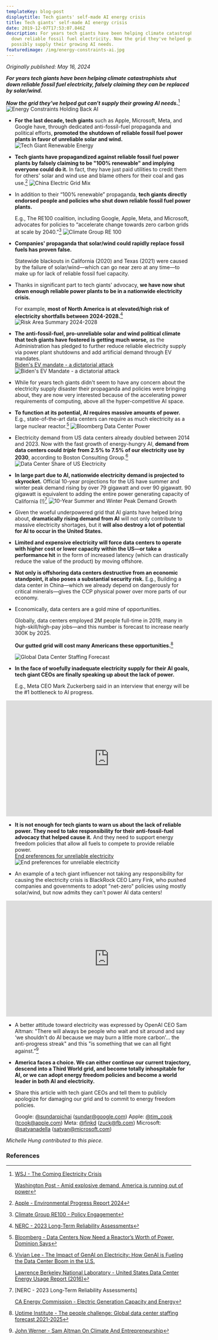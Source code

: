 ```yaml
---
templateKey: blog-post
displaytitle: Tech giants' self-made AI energy crisis
title: Tech giants' self-made AI energy crisis
date: 2019-12-07T17:53:07.846Z
description: For years tech giants have been helping climate catastrophists shut
  down reliable fossil fuel electricity. Now the grid they've helped gut cannot
  possibly supply their growing AI needs.
featuredimage: /img/energy-constraints-ai.jpg
---
```

_Originally published: May 16, 2024_

***For years tech giants have been helping climate catastrophists shut down reliable fossil fuel electricity, falsely claiming they can be replaced by solar/wind.***

***Now the grid they've helped gut can't supply their growing AI needs.***[^1]
    ![Energy Constraints Holding Back AI](/img/energy-constraints-ai2.jpg)

- **For the last decade, tech giants** such as Apple, Microsoft, Meta, and Google have, through dedicated anti-fossil-fuel propaganda and political efforts, **promoted the shutdown of reliable fossil fuel power plants in favor of unreliable solar and wind.**
    ![Tech Giant Renewable Energy](/img/tech-giant-renewable-energy.jpg)

- **Tech giants have propagandized against reliable fossil fuel power plants by falsely claiming to be "100% renewable" and implying everyone could do it.** In fact, they have just paid utilities to credit them for others' solar and wind use and blame others for their coal and gas use.[^2]
    ![China Electric Grid Mix](/img/china-grid-mix.jpg)

- In addition to their “100% renewable” propaganda, **tech giants directly endorsed people and policies who shut down reliable fossil fuel power plants.**

    E.g., The RE100 coalition, including Google, Apple, Meta, and Microsoft, advocates for policies to “accelerate change towards zero carbon grids at scale by 2040.”[^3]
    ![Climate Group RE 100](/img/re-100-group.jpg)

- **Companies' propaganda that solar/wind could rapidly replace fossil fuels has proven false.**

    Statewide blackouts in California (2020) and Texas (2021) were caused by the failure of solar/wind—which can go near zero at any time—to make up for lack of reliable fossil fuel capacity.

- Thanks in significant part to tech giants' advocacy, **we have now shut down enough reliable power plants to be in a nationwide electricity crisis.**

    For example, **most of North America is at elevated/high risk of electricity shortfalls between 2024-2028.**[^4]
    ![Risk Area Summary 2024-2028](/img/risk-area-summary.jpg)

- **The anti-fossil-fuel, pro-unreliable solar and wind political climate that tech giants have fostered is getting much worse,** as the Administration has pledged to further reduce reliable electricity supply via power plant shutdowns and add artificial demand through EV mandates.\
    [Biden's EV mandate - a dictatorial attack](https://energytalkingpoints.com/bidens-ev-mandate-a-dictatorial-attack-on-the-american-driver-and-the-us-grid/)
    ![Biden's EV Mandate - a dictatorial attack](/img/biden-s-ev-mandate.jpg)

- While for years tech giants didn't seem to have any concern about the electricity supply disaster their propaganda and policies were bringing about, they are now very interested because of the accelerating power requirements of computing, above all the hyper-competitive AI space.

- **To function at its potential, AI requires massive amounts of power.** E.g., state-of-the-art data centers can require as much electricity as a large nuclear reactor.[^5]
    ![Bloomberg Data Center Power](/img/data-center-power.jpg)

- Electricity demand from US data centers already doubled between 2014 and 2023. Now with the fast growth of energy-hungry AI, **demand from data centers could** ***triple*** **from 2.5% to 7.5% of our electricity use by 2030**, according to Boston Consulting Group.[^6]
    ![Data Center Share of US Electricity](/img/data-center-electric-share.jpg)

- **In large part due to AI, nationwide electricity demand is projected to skyrocket.** Official 10-year projections for the US have summer and winter peak demand rising by over 79 gigawatt and over 90 gigawatt. 90 gigawatt is equivalent to adding the entire power generating capacity of California (!)[^7]
    ![10-Year Summer and Winter Peak Demand Growth](/img/summer-and-winter-demand.jpg)

- Given the woeful underpowered grid that AI giants have helped bring about, **dramatically rising demand from AI** will not only contribute to massive electricity shortages, but it **will also destroy a lot of potential for AI to occur in the United States.**

- **Limited and expensive electricity will force data centers to operate with higher cost or lower capacity within the US—or take a performance hit** in the form of increased latency (which can drastically reduce the value of the product) by moving offshore.

- **Not only is offshoring data centers destructive from an economic standpoint, it also poses a substantial security risk.** E.g., Building a data center in China—which we already depend on dangerously for critical minerals—gives the CCP physical power over more parts of our economy.

- Economically, data centers are a gold mine of opportunities.

    Globally, data centers employed 2M people full-time in 2019, many in high-skill/high-pay jobs—and this number is forecast to increase nearly 300K by 2025.

    **Our gutted grid will cost many Americans these opportunities.**[^8]

    ![Global Data Center Staffing Forecast](/img/data-center-staff.jpg)

- **In the face of woefully inadequate electricity supply for their AI goals, tech giant CEOs are finally speaking up about the lack of power.**

    E.g., Meta CEO Mark Zuckerberg said in an interview that energy will be the #1 bottleneck to AI progress.
<iframe width="560" height="315" src="https://www.youtube.com/embed/9mjuo5oJxsM?si=iEiQRQ8K8QZ7hsHC" title="YouTube video player" frameborder="0" allow="accelerometer; autoplay; clipboard-write; encrypted-media; gyroscope; picture-in-picture; web-share" referrerpolicy="strict-origin-when-cross-origin" allowfullscreen></iframe>

- **It is not enough for tech giants to warn us about the lack of reliable power. They need to take responsibility for their anti-fossil-fuel advocacy that helped cause it.** And they need to support energy freedom policies that allow all fuels to compete to provide reliable power.\
    [End preferences for unreliable electricity](https://energytalkingpoints.com/preferences/)
    ![End preferences for unreliable electricity](/img/end-preferences-unreliable-electricity.jpg)

- An example of a tech giant influencer not taking any responsibility for causing the electricity crisis is BlackRock CEO Larry Fink, who pushed companies and governments to adopt "net-zero" policies using mostly solar/wind, but now admits they can't power AI data centers!
<iframe width="560" height="315" src="https://www.youtube.com/embed/z0hFvW7ICYY?si=7cNkxNDtNe7a_zty" title="YouTube video player" frameborder="0" allow="accelerometer; autoplay; clipboard-write; encrypted-media; gyroscope; picture-in-picture; web-share" referrerpolicy="strict-origin-when-cross-origin" allowfullscreen></iframe>

- A better attitude toward electricity was expressed by OpenAI CEO Sam Altman: "There will always be people who wait and sit around and say ‘we shouldn't do AI because we may burn a little more carbon’... the anti-progress streak" and this "is something that we can all fight against.”[^9]

- **America faces a choice. We can either continue our current trajectory, descend into a Third World grid, and become totally inhospitable for AI, or we can adopt energy freedom policies and become a world leader in both AI and electricity.**

- Share this article with tech giant CEOs and tell them to publicly apologize for damaging our grid and to commit to energy freedom policies.

    Google: [@sundarpichai](https://twitter.com/sundarpichai) (sundar@google.com)
    Apple: [@tim_cook](https://twitter.com/tim_cook) (tcook@apple.com)
    Meta: [@finkd](https://twitter.com/finkd) (zuck@fb.com)
    Microsoft: [@satyanadella](https://twitter.com/satyanadella) (satyan@microsoft.com)

*Michelle Hung contributed to this piece.*


### References

[^1]: 
    [WSJ - The Coming Electricity Crisis](https://www.wsj.com/articles/electric-grid-crisis-biden-administration-climate-policy-energy-artificial-intelligence-cfc10b68)

    [Washington Post - Amid explosive demand, America is running out of power](https://www.washingtonpost.com/business/2024/03/07/ai-data-centers-power/)

[^2]: [Apple - Environmental Progress Report 2024](https://www.apple.com/environment/pdf/Apple_Environmental_Progress_Report_2024.pdf)

[^3]: [Climate Group RE100 - Policy Engagement](https://www.there100.org/policy-engagement)

[^4]: [NERC - 2023 Long-Term Reliability Assessments](https://www.nerc.com/pa/RAPA/ra/Pages/default.aspx)


[^5]: [Bloomberg - Data Centers Now Need a Reactor’s Worth of Power, Dominion Says](https://www.bloomberg.com/news/articles/2024-05-02/data-centers-now-need-a-reactor-s-worth-of-power-dominion-says)

[^6]: 
    [Vivian Lee - The Impact of GenAI on Electricity: How GenAI is Fueling the Data Center Boom in the U.S.](https://www.linkedin.com/pulse/impact-genai-electricity-how-fueling-data-center-boom-vivian-lee/)

    [Lawrence Berkeley National Laboratory - United States Data Center Energy Usage Report (2016)](https://eta.lbl.gov/publications/united-states-data-center-energy)

[^7]: 
    [NERC - 2023 Long-Term Reliability Assessments]

    [CA Energy Commission - Electric Generation Capacity and Energy](https://www.energy.ca.gov/data-reports/energy-almanac/california-electricity-data/electric-generation-capacity-and-energy)

[^8]: [Uptime Institute - The people challenge: Global data center staffing forecast 2021-2025](https://www.missioncriticalmagazine.com/ext/resources/images/2021/Staffing-a-Forecast_v5P.pdf)

[^9]: [John Werner - Sam Altman On Climate And Entrepreneurship](https://www.forbes.com/sites/johnwerner/2024/05/03/sam-altman-on-climate-and-entrepreneurship/)